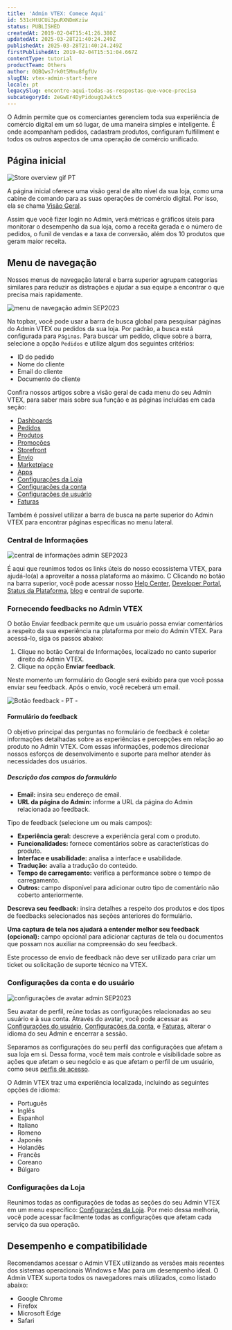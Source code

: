 ```yaml
---
title: 'Admin VTEX: Comece Aqui'
id: 531cHtUCUi3puRXNDmKziw
status: PUBLISHED
createdAt: 2019-02-04T15:41:26.380Z
updatedAt: 2025-03-28T21:40:24.249Z
publishedAt: 2025-03-28T21:40:24.249Z
firstPublishedAt: 2019-02-04T15:51:04.667Z
contentType: tutorial
productTeam: Others
author: 0QBQws7rk0t5Mnu8fgfUv
slugEN: vtex-admin-start-here
locale: pt
legacySlug: encontre-aqui-todas-as-respostas-que-voce-precisa
subcategoryId: 2eGwEr4DyPidougQJwktc5
---
```


O Admin permite que os comerciantes gerenciem toda sua experiência de comércio digital em um só lugar, de uma maneira simples e inteligente.  É onde acompanham pedidos, cadastram produtos, configuram fulfillment e todos os outros aspectos de uma operação de comércio unificado. 

## Página inicial

![Store overview gif PT](https://images.ctfassets.net/alneenqid6w5/4vKmiLmTVUtaxn5vzpX5xq/b9a4a299f80286eadf1727cd5057a64c/Store_overview_gif_PT.gif)

A página inicial oferece uma visão geral de alto nível da sua loja, como uma cabine de comando para as suas operações de comércio digital. Por isso, ela se chama [Visão Geral](/pt/v4/docs/visao-geral-da-loja--6mcM4LPUqQxSiXY6uFtXZy).

Assim que você fizer login no Admin, verá métricas e gráficos úteis para monitorar o desempenho da sua loja, como a receita gerada e o número de pedidos, o funil de vendas e a taxa de conversão, além dos 10 produtos que geram maior receita.

## Menu de navegação 
Nossos menus de navegação lateral e barra superior agrupam categorias similares para reduzir as distrações e ajudar a sua equipe a encontrar o que precisa mais rapidamente. 

![menu de navegação admin SEP2023](https://images.ctfassets.net/alneenqid6w5/2uRMUQWZoiRiuEL70siDJ1/40fe4023fbe2c890f512761ae1ff77ed/admin-navigation.png)

Na topbar, você pode usar a barra de busca global para pesquisar páginas do Admin VTEX ou pedidos da sua loja. Por padrão, a busca está configurada para `Páginas`. Para buscar um pedido, clique sobre a barra, selecione a opção `Pedidos` e utilize algum dos seguintes critérios:

- ID do pedido
- Nome do cliente
- Email do cliente
- Documento do cliente 

Confira nossos artigos sobre a visão geral de cada menu do seu Admin VTEX, para saber mais sobre sua função e as páginas incluídas em cada seção:

- [Dashboards](/pt/v4/docs/visao-geral-dashboards--3FA56jDSTQjuSDwJRYQihm)  
- [Pedidos](/pt/v4/docs/visao-geral-pedidos--wHTMvgtq5BuUJhZdYYExj)
- [Produtos](/pt/v4/docs/visao-geral-produtos--5Aq3VcT9G9AeIAKFmHaf0u)  
- [Promoções](/pt/v4/docs/visao-geral-promocoes--6ZSwEn2PJQ5qs0Az2EPbd3)
- [Storefront](/pt/v4/docs/visao-geral-storefront--6LK0TxoDqrJz2YnM90WvIk)
- [Envio](/pt/v4/docs/visao-geral-envio--1hw1otLpTkIjQh4WiBTFYv)
- [Marketplace](/pt/v4/docs/visao-geral-marketplace--1MwABSIGjYSrFPUXhnUXiV)
- [Apps](/pt/v4/docs/apps-overview--Abz99oney4PUmrf7QcHc9)
- [Configurações da Loja](/pt/tutorial/visao-geral-configuracoes-da-loja--6VtlMoid6iM9dP14X1CopT)
- [Configurações da conta](/pt/v4/docs/account-settings-overview--159BmXTQhaP44wLxtPff6r)
- [Configurações de usuário](/pt/v4/docs/visao-geral-configuracoes-usuario--1qYAvOTZBVYMosJ7tQm3Ry)
- [Faturas](/pt/v4/docs/billing-overview--CcugO41lhNJzQKpazKYQC)

<div class="alert alert-info">
Também é possível utilizar a barra de busca na parte superior do Admin VTEX para encontrar páginas específicas no menu lateral. 
</div>

### Central de Informações

![central de informações admin SEP2023](https://images.ctfassets.net/alneenqid6w5/7a9d2QspPcT4w9BbdpQiR6/d344e0470f3980a3a7323216e46a95c8/Information_center.gif)

É aqui que reunimos todos os links úteis do nosso ecossistema VTEX, para ajudá-lo(a) a aproveitar a nossa plataforma ao máximo. C Clicando no botão <i class='fa fa-question-circle-o'></i> na barra superior, você pode acessar nosso [Help Center](), [Developer Portal](https://developers.vtex.com/), [Status da Plataforma](https://status.vtex.com/), [blog](https://vtex.com/pt/blog/) e central de suporte.

### Fornecendo feedbacks no Admin VTEX

O botão Enviar feedback permite que um usuário possa enviar comentários a respeito da sua experiência na plataforma por meio do Admin VTEX. Para acessá-lo, siga os passos abaixo:

1. Clique no botão Central de Informações, localizado no canto superior direito do Admin VTEX.
2. Clique na opção **Enviar feedback**.

Neste momento um formulário do Google será exibido para que você possa enviar seu feedback. Após o envio, você receberá um email.

![Botão feedback - PT -](https://images.ctfassets.net/alneenqid6w5/6OUJxw2vU5UhLX16TOMAts/b9b9ecdd1ade0fce9e3a29cd6df1432c/Bot_o_feedback_-_PT_-.gif)

#### Formulário do feedback
O objetivo principal das perguntas no formulário de feedback é coletar informações detalhadas sobre as experiências e percepções em relação ao produto no Admin VTEX.
Com essas informações, podemos direcionar nossos esforços de desenvolvimento e suporte para melhor atender às necessidades dos usuários.

##### Descrição dos campos do formulário
- **Email:** insira seu endereço de email.
- **URL da página do Admin:** informe a URL da página do Admin relacionada ao feedback.

Tipo de feedback (selecione um ou mais campos): 
- **Experiência geral:** descreve a experiência geral com o produto.
- **Funcionalidades:** fornece comentários sobre as características do produto.
- **Interface e usabilidade:** analisa a interface e usabilidade.
- **Tradução:** avalia a tradução do conteúdo.
- **Tempo de carregamento:** verifica a performance sobre o tempo de carregamento.
- **Outros:** campo disponível para adicionar outro tipo de comentário não coberto anteriormente.

**Descreva seu feedback:** insira detalhes a respeito dos produtos e dos tipos de feedbacks selecionados nas seções anteriores do formulário.

**Uma captura de tela nos ajudará a entender melhor seu feedback (opcional):** campo opcional para adicionar capturas de tela ou documentos que possam nos auxiliar na compreensão do seu feedback.

<div class = "alert alert-info">
Este processo de envio de feedback não deve ser utilizado para criar um ticket ou solicitação de suporte técnico na VTEX.
</div>

### Configurações da conta e do usuário

![configurações de avatar admin SEP2023](https://images.ctfassets.net/alneenqid6w5/52uxBkDXceU5apwZe4ZkaQ/34b6240c3917892dc8c34f2c5efa4afd/Avatar_settings2.gif)

Seu avatar de perfil, reúne todas as configurações relacionadas ao seu usuário e à sua conta. Através do avatar, você pode acessar as [Configurações do usuário](/pt/v4/docs/user-settings-overview--1qYAvOTZBVYMosJ7tQm3Ry), [Configurações da conta](/pt/v4/docs/account-settings-overview--159BmXTQhaP44wLxtPff6r), e [Faturas](/pt/v4/docs/billing-overview--CcugO41lhNJzQKpazKYQC), alterar o idioma do seu Admin e encerrar a sessão. 

Separamos as configurações do seu perfil das configurações que afetam a sua loja em si. Dessa forma, você tem mais controle e visibilidade sobre as ações que afetam o seu negócio e as que afetam o perfil de um usuário, como seus [perfis de acesso](/pt/tutorial/perfis-de-acesso--7HKK5Uau2H6wxE1rH5oRbc).

O Admin VTEX traz uma experiência localizada, incluindo as seguintes opções de idioma:

- Português  
- Inglês  
- Espanhol  
- Italiano  
- Romeno  
- Japonês  
- Holandês  
- Francês  
- Coreano  
- Búlgaro 

### Configurações da Loja

Reunimos todas as configurações de todas as seções do seu Admin VTEX em um menu específico: [Configurações da Loja](/pt/v4/docs/visao-geral-configuracoes-da-loja--5e1Mj7oBDq2NEYJ7cpDdR4). Por meio dessa melhoria, você pode acessar facilmente todas as configurações que afetam cada serviço da sua operação.

## Desempenho e compatibilidade 
Recomendamos acessar o Admin VTEX utilizando as versões mais recentes dos sistemas operacionais Windows e Mac para um desempenho ideal. O Admin VTEX suporta todos os navegadores mais utilizados, como listado abaixo:

- Google Chrome
- Firefox
- Microsoft Edge
- Safari

